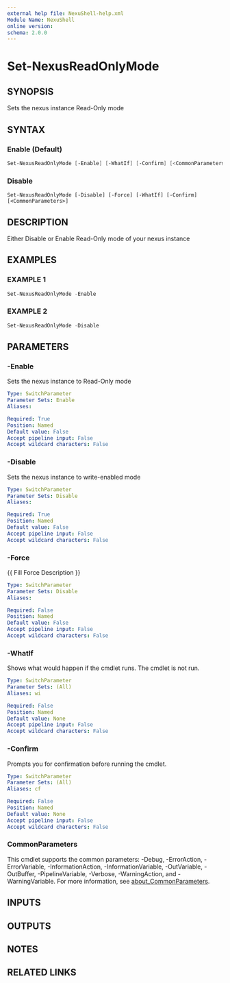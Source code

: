 ```yaml
---
external help file: NexuShell-help.xml
Module Name: NexuShell
online version:
schema: 2.0.0
---
```


# Set-NexusReadOnlyMode

## SYNOPSIS

Sets the nexus instance Read-Only mode

## SYNTAX

### Enable (Default)

```powershell
Set-NexusReadOnlyMode [-Enable] [-WhatIf] [-Confirm] [<CommonParameters>]
```

### Disable

```
Set-NexusReadOnlyMode [-Disable] [-Force] [-WhatIf] [-Confirm] [<CommonParameters>]
```

## DESCRIPTION

Either Disable or Enable Read-Only mode of your nexus instance

## EXAMPLES

### EXAMPLE 1

```powershell
Set-NexusReadOnlyMode -Enable
```

### EXAMPLE 2

```powershell
Set-NexusReadOnlyMode -Disable
```

## PARAMETERS

### -Enable

Sets the nexus instance to Read-Only mode

```yaml
Type: SwitchParameter
Parameter Sets: Enable
Aliases:

Required: True
Position: Named
Default value: False
Accept pipeline input: False
Accept wildcard characters: False
```

### -Disable

Sets the nexus instance to write-enabled mode

```yaml
Type: SwitchParameter
Parameter Sets: Disable
Aliases:

Required: True
Position: Named
Default value: False
Accept pipeline input: False
Accept wildcard characters: False
```

### -Force

{{ Fill Force Description }}

```yaml
Type: SwitchParameter
Parameter Sets: Disable
Aliases:

Required: False
Position: Named
Default value: False
Accept pipeline input: False
Accept wildcard characters: False
```

### -WhatIf

Shows what would happen if the cmdlet runs.
The cmdlet is not run.

```yaml
Type: SwitchParameter
Parameter Sets: (All)
Aliases: wi

Required: False
Position: Named
Default value: None
Accept pipeline input: False
Accept wildcard characters: False
```

### -Confirm

Prompts you for confirmation before running the cmdlet.

```yaml
Type: SwitchParameter
Parameter Sets: (All)
Aliases: cf

Required: False
Position: Named
Default value: None
Accept pipeline input: False
Accept wildcard characters: False
```

### CommonParameters

This cmdlet supports the common parameters: -Debug, -ErrorAction, -ErrorVariable, -InformationAction, -InformationVariable, -OutVariable, -OutBuffer, -PipelineVariable, -Verbose, -WarningAction, and -WarningVariable. For more information, see [about_CommonParameters](http://go.microsoft.com/fwlink/?LinkID=113216).

## INPUTS

## OUTPUTS

## NOTES

## RELATED LINKS
